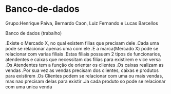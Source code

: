 # Banco-de-dados

Grupo:Henrique Paiva, Bernardo Caon, Luiz Fernando e Lucas Barcellos

Banco de dados (trabalho)

.Existe o Mercado X, no qual existem filias que precisam dele
.Cada uma pode se relacionar apenas uma com ele 
.E a marca(Mercado X) pode se relacionar com varias filiais 
.Estas filiais possuem 2 tipos de funcionarios, atendentes e caixas que necessitam das filias para existirem e vice versa
.Os Atendentes tem a função de orientar os clientes 
.Os caixas realizam as vendas
.Por sua vez as vendas precisam dos clientes, caixas e produtos para existirem
.Os Clientes podem se relacionar com uma ou mais vendas, mas nao precisam delas para existir
.Ja cada produto so pode se relacionar com uma unica venda 


